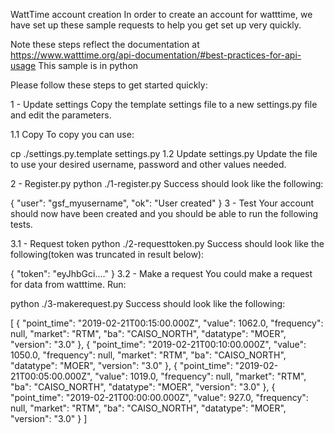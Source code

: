 WattTime account creation
In order to create an account for watttime, we have set up these sample requests to help you get set up very quickly.

Note these steps reflect the documentation at https://www.watttime.org/api-documentation/#best-practices-for-api-usage This sample is in python

Please follow these steps to get started quickly:

1 - Update settings
Copy the template settings file to a new settings.py file and edit the parameters.

1.1 Copy
To copy you can use:

cp ./settings.py.template settings.py
1.2 Update settings.py
Update the file to use your desired username, password and other values needed.

2 - Register.py
python ./1-register.py
Success should look like the following:

{ "user": "gsf_myusername", "ok": "User created" }
3 - Test
Your account should now have been created and you should be able to run the following tests.

3.1 - Request token
python ./2-requesttoken.py
Success should look like the following(token was truncated in result below):

{ "token": "eyJhbGci...." }
3.2 - Make a request
You could make a request for data from watttime. Run:

python ./3-makerequest.py
Success should look like the following:

[
  {
    "point_time": "2019-02-21T00:15:00.000Z",
    "value": 1062.0,
    "frequency": null,
    "market": "RTM",
    "ba": "CAISO_NORTH",
    "datatype": "MOER",
    "version": "3.0"
  },
  {
    "point_time": "2019-02-21T00:10:00.000Z",
    "value": 1050.0,
    "frequency": null,
    "market": "RTM",
    "ba": "CAISO_NORTH",
    "datatype": "MOER",
    "version": "3.0"
  },
  {
    "point_time": "2019-02-21T00:05:00.000Z",
    "value": 1019.0,
    "frequency": null,
    "market": "RTM",
    "ba": "CAISO_NORTH",
    "datatype": "MOER",
    "version": "3.0"
  },
  {
    "point_time": "2019-02-21T00:00:00.000Z",
    "value": 927.0,
    "frequency": null,
    "market": "RTM",
    "ba": "CAISO_NORTH",
    "datatype": "MOER",
    "version": "3.0"
  }
]